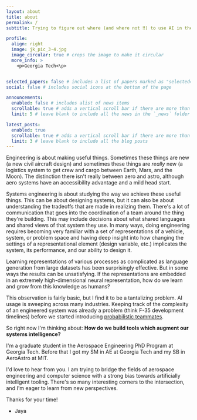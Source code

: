 ```yaml
---
layout: about
title: about
permalink: /
subtitle: Trying to figure out where (and where not ‼️) to use AI in the design of aerospace systems.

profile:
  align: right
  image: jk_pic_3-4.jpg
  image_circular: true # crops the image to make it circular
  more_info: >
    <p>Georgia Tech<\p>


selected_papers: false # includes a list of papers marked as "selected={true}"
social: false # includes social icons at the bottom of the page

announcements:
  enabled: false # includes alist of news items
  scrollable: true # adds a vertical scroll bar if there are more than 3 news items
  limit: 5 # leave blank to include all the news in the `_news` folder

latest_posts:
  enabled: true
  scrollable: true # adds a vertical scroll bar if there are more than 3 new posts items
  limit: 3 # leave blank to include all the blog posts
---
```


Engineering is about making useful things. Sometimes these things are new (a new civil aircraft design) and sometimes these things are *really* new (a logistics system to get crew and cargo between Earth, Mars, and the Moon). The distinction there isn't really between aero and astro, although aero systems have an accessibility advantage and a mild head start.

Systems engineering is about studying the way we achieve these useful things.
This can be about designing systems, but it can also be about understanding the tradeoffs that are made in realizing them.
There's a lot of communication that goes into the coordination of a team around the thing they're building. This may include decisions about what shared languages and shared views of that system they use.
In many ways, doing engineering requires becoming very familiar with a set of representations of a vehicle, system, or problem space and having deep insight into how changing the settings of a representational element (design variable, etc.) implicates the system, its performance, and our ability to design it.

Learning representations of various processes as complicated as language generation from large datasets has been surprisingly effective. But in some ways the results can be unsatisfying. If the representations are embedded in an extremely high-dimensional neural representation, how do we learn and grow from this knowledge as humans?

This observation is fairly basic, but I find it to be a tantalizing problem. AI usage is sweeping across many industries. Keeping track of the complexity of an engineered system was already a problem (think F-35 development timelines) before we started introducing [probabilistic teammates](https://engtechnica.com/p-1-ai-comes-out-of-stealth-to-build-agi-for-engineering-design/).

So right now I'm thinking about:
**How do we build tools which augment our systems intelligence?**

I'm a graduate student in the Aerospace Engineering PhD Program at Georgia Tech. Before that I got my SM in AE at Georgia Tech and my SB in AeroAstro at MIT.

I'd love to hear from you. I am trying to bridge the fields of aerospace engineering and computer science with a strong bias towards artificially intelligent tooling. There's so many interesting corners to the intersection, and I'm eager to learn from new perspectives.

Thanks for your time!

- Jaya